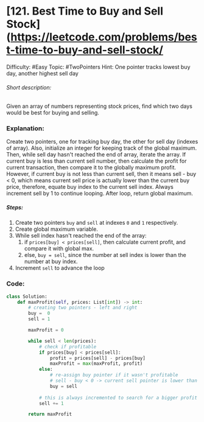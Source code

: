 # [121. Best Time to Buy and Sell Stock](https://leetcode.com/problems/best-time-to-buy-and-sell-stock/

Difficulty:  #Easy 
Topic: #TwoPointers 
Hint: One pointer tracks lowest buy day, another highest sell day

###### Short description:
Given an array of numbers representing stock prices, find which two days would be best for buying and selling.

### Explanation:

Create two pointers, one for tracking buy day, the other for sell day (indexes of array). Also, initialize an integer for keeping track of the global maximum. Then, while sell day hasn't reached the end of array, iterate the array. If current buy is less than current sell number, then calculate the profit for current transaction, then compare it to the globally maximum profit. However, if current buy is not less than current sell, then it means sell - buy < 0, which means current sell price is actually lower than the current buy price, therefore, equate buy index to the current sell index. Always increment sell by 1 to continue looping. After loop, return global maximum.

##### Steps:

1. Create two pointers `buy` and `sell` at indexes `0` and `1` respectively.
2. Create global maximum variable.
3. While sell index hasn't reached the end of the array:
	1. if `prices[buy] < prices[sell]`, then calculate current profit, and compare it with global max.
	2. else, `buy = sell`, since the number at sell index is lower than the number at buy index.
4. Increment `sell` to advance the loop


### Code:

```python
class Solution:
    def maxProfit(self, prices: List[int]) -> int:
        # creating two pointers - left and right
        buy =  0
        sell = 1

        maxProfit = 0

        while sell < len(prices):
            # check if profitable
            if prices[buy] < prices[sell]:
                profit = prices[sell] - prices[buy]
                maxProfit = max(maxProfit, profit)
            else:
                # re-assign buy pointer if it wasn't profitable
                # sell - buy < 0 -> current sell pointer is lower than current buy
                buy = sell
            
            # this is always incremented to search for a bigger profit margin
            sell += 1

        return maxProfit
```
